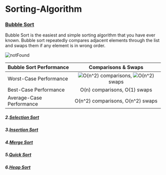 # Sorting-Algorithm

### [Bubble Sort](https://github.com/Himanshu40/Sorting-Algorithm/blob/master/BubbleSort.c)
Bubble Sort is the easiest and simple sorting algorithm that you have ever known. Bubble sort repeatedly compares adjacent elements through the list and swaps them if any element is in wrong order.

![notFound](https://upload.wikimedia.org/wikipedia/commons/c/c8/Bubble-sort-example-300px.gif "An example of bubble sort")

| **Bubble Sort Performance** | **Comparisons & Swaps**            |
| --------------------------- | :--------------------------------: |
| Worst-Case Performance      | ![O(n^2)](https://render.githubusercontent.com/render/math?math=O(n%5E2)) comparisons, ![O(n^2)](https://render.githubusercontent.com/render/math?math=O(n%5E2)) swaps   |
| Best-Case Performance       | O(n) comparisons, O(1) swaps       |
| Average-Case Performance    | O(n^2) comparisons, O(n^2) swaps   |


##### 2.[Selection Sort](https://github.com/Himanshu40/Sorting-Algorithm/blob/master/SelectionSort.c)
##### 3.[Insertion Sort](https://github.com/Himanshu40/Sorting-Algorithm/blob/master/InsertionSort.c)
##### 4.[Merge Sort](https://github.com/Himanshu40/Sorting-Algorithm/blob/master/MergeSort.c)
##### 5.[Quick Sort](https://github.com/Himanshu40/Sorting-Algorithm/blob/master/QuickSort.c)
##### 6.[Heap Sort](https://github.com/Himanshu40/Sorting-Algorithm/blob/master/HeapSort.c)

